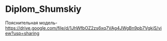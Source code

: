 # Diplom_Shumskiy

Пояснительная модель- https://drive.google.com/file/d/1JhWfbOZ2zs6xq7VAg4JWgBn9pb7VgkjS/view?usp=sharing











